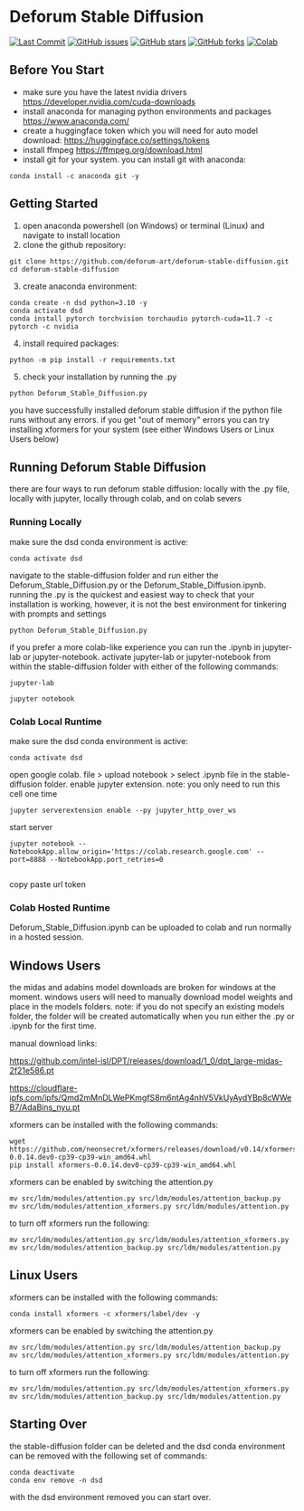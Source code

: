 
# Deforum Stable Diffusion

<p align="left">
    <a href="https://github.com/deforum-art/deforum-stable-diffusion/commits"><img alt="Last Commit" src="https://img.shields.io/github/last-commit/deforum-art/deforum-stable-diffusion"></a>
    <a href="https://github.com/deforum-art/deforum-stable-diffusion/issues"><img alt="GitHub issues" src="https://img.shields.io/github/issues/deforum-art/deforum-stable-diffusion"></a>
    <a href="https://github.com/deforum-art/deforum-stable-diffusion/stargazers"><img alt="GitHub stars" src="https://img.shields.io/github/stars/deforum-art/deforum-stable-diffusion"></a>
    <a href="https://github.com/deforum-art/deforum-stable-diffusion/network"><img alt="GitHub forks" src="https://img.shields.io/github/forks/deforum-art/deforum-stable-diffusion"></a>
    <a href="https://colab.research.google.com/github/deforum-art/deforum-stable-diffusion/blob/main/Deforum_Stable_Diffusion.ipynb"><img alt="Colab" src="https://colab.research.google.com/assets/colab-badge.svg"></a>  
</p>

## Before You Start
- make sure you have the latest nvidia drivers https://developer.nvidia.com/cuda-downloads
- install anaconda for managing python environments and packages https://www.anaconda.com/
- create a huggingface token which you will need for auto model download: https://huggingface.co/settings/tokens
- install ffmpeg https://ffmpeg.org/download.html
- install git for your system. you can install git with anaconda:
```
conda install -c anaconda git -y

```

## Getting Started
1. open anaconda powershell (on Windows) or terminal (Linux) and navigate to install location
2. clone the github repository:
```
git clone https://github.com/deforum-art/deforum-stable-diffusion.git
cd deforum-stable-diffusion

```
3. create anaconda environment:
```
conda create -n dsd python=3.10 -y
conda activate dsd
conda install pytorch torchvision torchaudio pytorch-cuda=11.7 -c pytorch -c nvidia

```
4. install required packages:
```
python -m pip install -r requirements.txt

```
5. check your installation by running the .py
```
python Deforum_Stable_Diffusion.py

```
you have successfully installed deforum stable diffusion if the python file runs without any errors. if you get "out of memory" errors you can try installing xformers for your system (see either Windows Users or Linux Users below)


## Running Deforum Stable Diffusion
there are four ways to run deforum stable diffusion: locally with the .py file, locally with jupyter, locally through colab, and on colab severs

### Running Locally
make sure the dsd conda environment is active:
```
conda activate dsd

```
navigate to the stable-diffusion folder and run either the Deforum_Stable_Diffusion.py or the Deforum_Stable_Diffusion.ipynb. running the .py is the quickest and easiest way to check that your installation is working, however, it is not the best environment for tinkering with prompts and settings
```
python Deforum_Stable_Diffusion.py

```
if you prefer a more colab-like experience you can run the .ipynb in jupyter-lab or jupyter-notebook. activate jupyter-lab or jupyter-notebook from within the stable-diffusion folder with either of the following commands:
```
jupyter-lab

```
```
jupyter notebook

```


### Colab Local Runtime
make sure the dsd conda environment is active:
```
conda activate dsd

```
open google colab. file > upload notebook > select .ipynb file in the stable-diffusion folder. enable jupyter extension. note: you only need to run this cell one time
```
jupyter serverextension enable --py jupyter_http_over_ws

```
start server
```
jupyter notebook --NotebookApp.allow_origin='https://colab.research.google.com' --port=8888 --NotebookApp.port_retries=0
  
```
copy paste url token


### Colab Hosted Runtime
Deforum_Stable_Diffusion.ipynb can be uploaded to colab and run normally in a hosted session.


## Windows Users
the midas and adabins model downloads are broken for windows at the moment. windows users will need to manually download model weights and place in the models folders. note: if you do not specify an existing models folder, the folder will be created automatically when you run either the .py or .ipynb for the first time.

manual download links:

https://github.com/intel-isl/DPT/releases/download/1_0/dpt_large-midas-2f21e586.pt

https://cloudflare-ipfs.com/ipfs/Qmd2mMnDLWePKmgfS8m6ntAg4nhV5VkUyAydYBp8cWWeB7/AdaBins_nyu.pt

xformers can be installed with the following commands:
```
wget https://github.com/neonsecret/xformers/releases/download/v0.14/xformers-0.0.14.dev0-cp39-cp39-win_amd64.whl
pip install xformers-0.0.14.dev0-cp39-cp39-win_amd64.whl

```
xformers can be enabled by switching the attention.py
```
mv src/ldm/modules/attention.py src/ldm/modules/attention_backup.py
mv src/ldm/modules/attention_xformers.py src/ldm/modules/attention.py

```
to turn off xformers run the following:
```
mv src/ldm/modules/attention.py src/ldm/modules/attention_xformers.py 
mv src/ldm/modules/attention_backup.py src/ldm/modules/attention.py

```

## Linux Users
xformers can be installed with the following commands:
```
conda install xformers -c xformers/label/dev -y

```
xformers can be enabled by switching the attention.py
```
mv src/ldm/modules/attention.py src/ldm/modules/attention_backup.py
mv src/ldm/modules/attention_xformers.py src/ldm/modules/attention.py

```
to turn off xformers run the following:
```
mv src/ldm/modules/attention.py src/ldm/modules/attention_xformers.py 
mv src/ldm/modules/attention_backup.py src/ldm/modules/attention.py

```


## Starting Over
the stable-diffusion folder can be deleted and the dsd conda environment can be removed with the following set of commands:
```
conda deactivate
conda env remove -n dsd

```
with the dsd environment removed you can start over.
